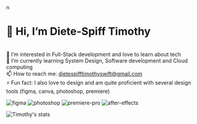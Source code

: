 n<h1>👋 Hi, I’m Diete-Spiff Timothy</h1> <br>
👀 I’m interested in Full-Stack development and love to learn about tech <br>
🌱 I’m currently learning System Design, Software development and Cloud computing<br>
📫 How to reach me: dietespifftimothyswift@gmail.com<br>
⚡ Fun fact: I also love to design and am quite proficient with several design tools (figma, canva, photoshop, premiere)<br>

![figma](https://github.com/Axn-Switch/Axn-Switch/assets/84931250/30617a9a-9695-474c-8861-89048682e2a2)
![photoshop](https://github.com/Axn-Switch/Axn-Switch/assets/84931250/e05f82c4-908a-4ce4-bf65-e488713d4214)
![premiere-pro](https://github.com/Axn-Switch/Axn-Switch/assets/84931250/e2c72b14-c194-417d-bd32-867f2e304fbf)
![after-effects](https://github.com/Axn-Switch/Axn-Switch/assets/84931250/be8607c2-b342-4f08-98ec-3bf2e4f99890)


![Timothy's stats](https://github-readme-stats.vercel.app/api?username=Axn-Switch&theme=dark&show_icons=true)

<!--
**Axn-Switch/Axn-Switch** is a ✨ _special_ ✨ repository because its `README.md` (this file) appears on your GitHub profile.

Here are some ideas to get you started:

- 🔭 I’m currently working on ...
- 🌱 I’m currently learning ...
- 👯 I’m looking to collaborate on ...
- 🤔 I’m looking for help with ...
- 💬 Ask me about ...
- 📫 How to reach me: ...
- 😄 Pronouns: ...
- ⚡ Fun fact: ...
-->
